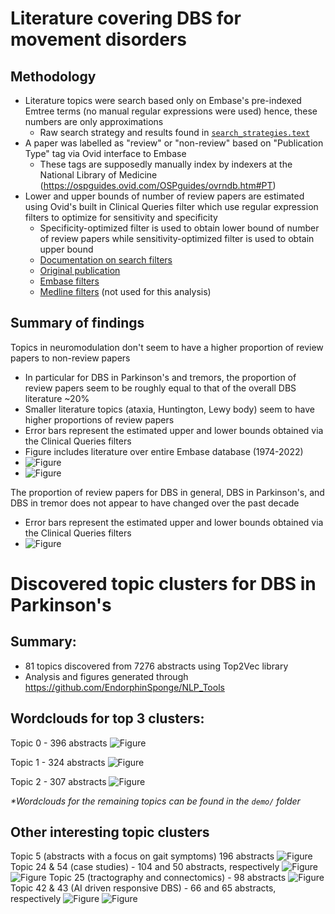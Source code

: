 # Literature covering DBS for movement disorders
## Methodology
- Literature topics were search based only on Embase's pre-indexed Emtree terms (no manual regular expressions were used) hence, these numbers are only approximations 
  - Raw search strategy and results found in [`search_strategies.text`](search_strategies.txt)
- A paper was labelled as "review" or "non-review" based on "Publication Type" tag via Ovid interface to Embase
  - These tags are supposedly manually index by indexers at the National Library of Medicine (https://ospguides.ovid.com/OSPguides/ovrndb.htm#PT)
- Lower and upper bounds of number of review papers are estimated using Ovid's built in Clinical Queries filter which use regular expression filters to optimize for sensitivity and specificity 
  - Specificity-optimized filter is used to obtain lower bound of number of review papers while sensitivity-optimized filter is used to obtain upper bound
  - [Documentation on search filters](https://hiru.mcmaster.ca/hiru/HiRU_approach.pdf)
  - [Original publication](https://www.ncbi.nlm.nih.gov/pmc/articles/PMC403841/?tool=pubmed)
  - [Embase filters](https://hiru.mcmaster.ca/hiru/HIRU_Hedges_EMBASE_Strategies.aspx)
  - [Medline filters](https://hiru.mcmaster.ca/hiru/HIRU_Hedges_MEDLINE_Strategies.aspx) (not used for this analysis)

## Summary of findings
Topics in neuromodulation don't seem to have a higher proportion of review papers to non-review papers
- In particular for DBS in Parkinson's and tremors, the proportion of review papers seem to be roughly equal to that of the overall DBS literature ~20%
- Smaller literature topics (ataxia, Huntington, Lewy body) seem to have higher proportions of review papers
- Error bars represent the estimated upper and lower bounds obtained via the Clinical Queries filters
- Figure includes literature over entire Embase database (1974-2022)
- ![Figure](demo/fig2.png)
- ![Figure](demo/fig1.png)

The proportion of review papers for DBS in general, DBS in Parkinson's, and DBS in tremor does not appear to have changed over the past decade
- Error bars represent the estimated upper and lower bounds obtained via the Clinical Queries filters
- ![Figure](demo/fig3.png)


# Discovered topic clusters for DBS in Parkinson's
## Summary:
- 81 topics discovered from 7276 abstracts using Top2Vec library
- Analysis and figures generated through https://github.com/EndorphinSponge/NLP_Tools

## Wordclouds for top 3 clusters:
Topic 0 - 396 abstracts
![Figure](demo/park_dbs_rev_topic0_size396.png)

Topic 1 - 324 abstracts
![Figure](demo/park_dbs_rev_topic1_size324.png)

Topic 2 - 307 abstracts
![Figure](demo/park_dbs_rev_topic2_size307.png)

_*Wordclouds for the remaining topics can be found in the `demo/` folder_


## Other interesting topic clusters
Topic 5 (abstracts with a focus on gait symptoms) 196 abstracts
![Figure](demo/park_dbs_rev_topic5_size196.png)
Topic 24 & 54 (case studies) - 104 and 50 abstracts, respectively 
![Figure](demo/park_dbs_rev_topic24_size104.png)
![Figure](demo/park_dbs_rev_topic54_size50.png)
Topic 25 (tractography and connectomics) - 98 abstracts
![Figure](demo/park_dbs_rev_topic25_size98.png)
Topic 42 & 43 (AI driven responsive DBS) - 66 and 65 abstracts, respectively 
![Figure](demo/park_dbs_rev_topic42_size66.png)
![Figure](demo/park_dbs_rev_topic43_size65.png)